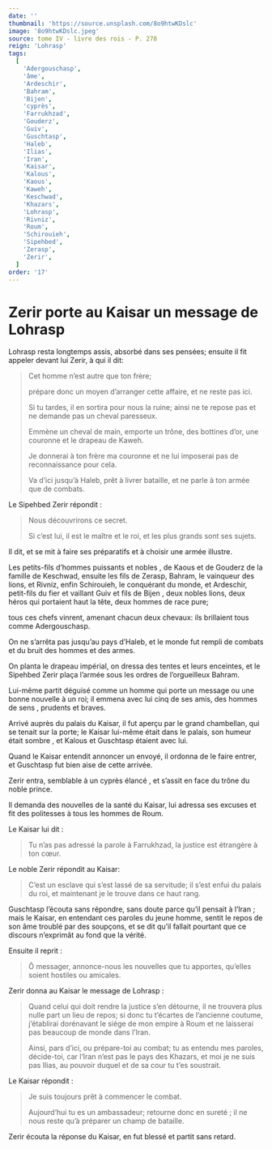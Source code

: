 ```yaml
---
date: ''
thumbnail: 'https://source.unsplash.com/8o9htwKDslc'
image: '8o9htwKDslc.jpeg'
source: tome IV - livre des rois - P. 278
reign: 'Lohrasp'
tags:
  [
    'Adergouschasp',
    'âme',
    'Ardeschir',
    'Bahram',
    'Bijen',
    'cyprès',
    'Farrukhzad',
    'Gouderz',
    'Guiv',
    'Guschtasp',
    'Haleb',
    'Ilias',
    'Iran',
    'Kaisar',
    'Kalous',
    'Kaous',
    'Kaweh',
    'Keschwad',
    'Khazars',
    'Lohrasp',
    'Rivniz',
    'Roum',
    'Schirouieh',
    'Sipehbed',
    'Zerasp',
    'Zerir',
  ]
order: '17'
---
```


# Zerir porte au Kaisar un message de Lohrasp

Lohrasp resta longtemps assis, absorbé dans ses pensées; ensuite il fit appeler devant lui Zerir, à qui il dit:

> Cet homme n’est autre que ton frère;
>
> prépare donc un moyen d’arranger cette affaire, et ne reste pas ici.
>
> Si tu tardes, il en sortira pour nous la ruine; ainsi ne te repose pas et ne demande pas un cheval paresseux.
>
> Emmène un cheval de main, emporte un trône, des bottines d’or, une couronne et le drapeau de Kaweh.
>
> Je donnerai à ton frère ma couronne et ne lui imposerai pas de reconnaissance pour cela.
>
> Va d’ici jusqu’à Haleb, prêt à livrer bataille, et ne parle à ton armée que de combats.

Le Sipehbed Zerir répondit :

> Nous découvrirons ce secret.
>
> Si c’est lui, il est le maître et le roi, et les plus grands sont ses sujets.

Il dit, et se mit à faire ses préparatifs et à choisir une armée illustre.

Les petits-fils d’hommes puissants et nobles , de Kaous et de Gouderz de la famille de Keschwad, ensuite les fils de Zerasp, Bahram, le vainqueur des lions, et Rivniz, enfin Schirouieh, le conquérant du monde, et Ardeschir, petit-fils du fier et vaillant Guiv et fils de Bijen , deux nobles lions, deux héros qui portaient haut la tête, deux hommes de race pure;

tous ces chefs vinrent, amenant chacun deux chevaux: ils brillaient tous comme Adergouschasp.

On ne s’arrêta pas jusqu’au pays d’Haleb, et le monde fut rempli de combats et du bruit des hommes et des armes.

On planta le drapeau impérial, on dressa des tentes et leurs enceintes, et le Sipehbed Zerir plaça l’armée sous les ordres de l’orgueilleux Bahram.

Lui-même partit déguisé comme un homme qui porte un message ou une bonne nouvelle à un roi; il emmena avec lui cinq de ses amis, des hommes de sens , prudents et braves.

Arrivé auprès du palais du Kaisar, il fut aperçu par le grand chambellan, qui se tenait sur la porte;
le Kaisar lui-même était dans le palais, son humeur était sombre , et Kalous et Guschtasp étaient avec lui.

Quand le Kaisar entendit annoncer un envoyé, il ordonna de le faire entrer, et Guschtasp fut bien aise de cette arrivée.

Zerir entra, semblable à un cyprès élancé , et s’assit en face du trône du noble prince.

Il demanda des nouvelles de la santé du Kaisar, lui adressa ses excuses et fit des politesses à tous les hommes de Roum.

Le Kaisar lui dit :

> Tu n’as pas adressé la parole à Farrukhzad, la justice est étrangère à ton cœur.

Le noble Zerir répondit au Kaisar:

> C’est un esclave qui s’est lassé de sa servitude; il s’est enfui du palais du roi, et maintenant je le trouve dans ce haut rang.

Guschtasp l’écouta sans répondre, sans doute parce qu’il pensait à l’Iran ; mais le Kaisar, en entendant ces paroles du jeune homme, sentit le repos de son âme troublé par des soupçons, et se dit qu’il fallait pourtant que ce discours n’exprimât au fond que la vérité.

Ensuite il reprit :

> Ô messager, annonce-nous les nouvelles que tu apportes, qu’elles soient hostiles ou amicales.

Zerir donna au Kaisar le message de Lohrasp :

> Quand celui qui doit rendre la justice s’en détourne, il ne trouvera plus nulle part un lieu de repos; si donc tu t’écartes de l’ancienne coutume, j’établirai dorénavant le siége de mon empire à Roum et ne laisserai pas beaucoup de monde dans l’Iran.
>
> Ainsi, pars d’ici, ou prépare-toi au combat; tu as entendu mes paroles, décide-toi, car l’Iran n’est pas le pays des Khazars, et moi je ne suis pas Ilias, au pouvoir duquel et de sa cour tu t’es soustrait.

Le Kaisar répondit :

> Je suis toujours prêt à commencer le combat.
>
> Aujourd’hui tu es un ambassadeur; retourne donc en sureté ; il ne nous reste qu’à préparer un champ de bataille.

Zerir écouta la réponse du Kaisar, en fut blessé et partit sans retard.
